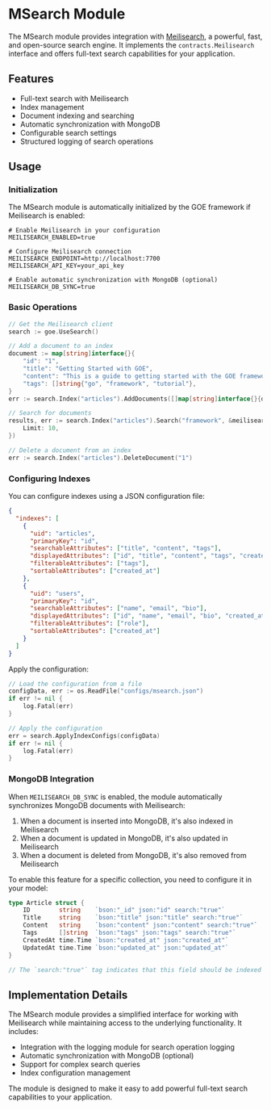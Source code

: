 # MSearch Module

The MSearch module provides integration with [Meilisearch](https://www.meilisearch.com/), a powerful, fast, and open-source search engine. It implements the `contracts.Meilisearch` interface and offers full-text search capabilities for your application.

## Features

- Full-text search with Meilisearch
- Index management
- Document indexing and searching
- Automatic synchronization with MongoDB
- Configurable search settings
- Structured logging of search operations

## Usage

### Initialization

The MSearch module is automatically initialized by the GOE framework if Meilisearch is enabled:

```
# Enable Meilisearch in your configuration
MEILISEARCH_ENABLED=true

# Configure Meilisearch connection
MEILISEARCH_ENDPOINT=http://localhost:7700
MEILISEARCH_API_KEY=your_api_key

# Enable automatic synchronization with MongoDB (optional)
MEILISEARCH_DB_SYNC=true
```

### Basic Operations

```go
// Get the Meilisearch client
search := goe.UseSearch()

// Add a document to an index
document := map[string]interface{}{
    "id": "1",
    "title": "Getting Started with GOE",
    "content": "This is a guide to getting started with the GOE framework.",
    "tags": []string{"go", "framework", "tutorial"},
}
err := search.Index("articles").AddDocuments([]map[string]interface{}{document})

// Search for documents
results, err := search.Index("articles").Search("framework", &meilisearch.SearchRequest{
    Limit: 10,
})

// Delete a document from an index
err := search.Index("articles").DeleteDocument("1")
```

### Configuring Indexes

You can configure indexes using a JSON configuration file:

```json
{
  "indexes": [
    {
      "uid": "articles",
      "primaryKey": "id",
      "searchableAttributes": ["title", "content", "tags"],
      "displayedAttributes": ["id", "title", "content", "tags", "created_at"],
      "filterableAttributes": ["tags"],
      "sortableAttributes": ["created_at"]
    },
    {
      "uid": "users",
      "primaryKey": "id",
      "searchableAttributes": ["name", "email", "bio"],
      "displayedAttributes": ["id", "name", "email", "bio", "created_at"],
      "filterableAttributes": ["role"],
      "sortableAttributes": ["created_at"]
    }
  ]
}
```

Apply the configuration:

```go
// Load the configuration from a file
configData, err := os.ReadFile("configs/msearch.json")
if err != nil {
    log.Fatal(err)
}

// Apply the configuration
err = search.ApplyIndexConfigs(configData)
if err != nil {
    log.Fatal(err)
}
```

### MongoDB Integration

When `MEILISEARCH_DB_SYNC` is enabled, the module automatically synchronizes MongoDB documents with Meilisearch:

1. When a document is inserted into MongoDB, it's also indexed in Meilisearch
2. When a document is updated in MongoDB, it's also updated in Meilisearch
3. When a document is deleted from MongoDB, it's also removed from Meilisearch

To enable this feature for a specific collection, you need to configure it in your model:

```go
type Article struct {
    ID        string    `bson:"_id" json:"id" search:"true"`
    Title     string    `bson:"title" json:"title" search:"true"`
    Content   string    `bson:"content" json:"content" search:"true"`
    Tags      []string  `bson:"tags" json:"tags" search:"true"`
    CreatedAt time.Time `bson:"created_at" json:"created_at"`
    UpdatedAt time.Time `bson:"updated_at" json:"updated_at"`
}

// The `search:"true"` tag indicates that this field should be indexed in Meilisearch
```

## Implementation Details

The MSearch module provides a simplified interface for working with Meilisearch while maintaining access to the underlying functionality. It includes:

- Integration with the logging module for search operation logging
- Automatic synchronization with MongoDB (optional)
- Support for complex search queries
- Index configuration management

The module is designed to make it easy to add powerful full-text search capabilities to your application.